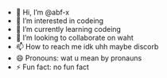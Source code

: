 - 👋 Hi, I’m @abf-x
- 👀 I’m interested in codeing
- 🌱 I’m currently learning codeing
- 💞️ I’m looking to collaborate on waht
- 📫 How to reach me idk uhh maybe discorb
- 😄 Pronouns: wat u mean by pronauns
- ⚡ Fun fact: no fun fact

<!---
abf-x/abf-x is a ✨ special ✨ repository because its `README.md` (this file) appears on your GitHub profile.
You can click the Preview link to take a look at your changes.
--->
